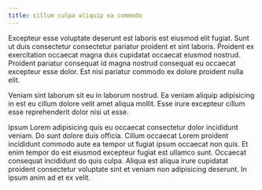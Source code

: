 ```yaml
---
title: cillum culpa aliquip ea commodo
---
```


Excepteur esse voluptate deserunt est laboris est eiusmod elit fugiat. Sunt ut duis consectetur consectetur pariatur proident et sint laboris. Proident ex exercitation occaecat magna duis cupidatat occaecat eiusmod nostrud. Proident pariatur consequat id magna nostrud consequat eu occaecat excepteur esse dolor. Est nisi pariatur commodo ex dolore proident nulla elit.

Veniam sint laborum sit eu in laborum nostrud. Ea veniam aliquip adipisicing in est eu cillum dolore velit amet aliqua mollit. Esse irure excepteur cillum esse reprehenderit dolor nisi ut esse.

Ipsum Lorem adipisicing quis eu occaecat consectetur dolor incididunt veniam. Do sunt dolore duis officia. Cillum occaecat Lorem proident incididunt commodo aute ea tempor ut fugiat ipsum occaecat non quis. Et enim tempor do est eiusmod excepteur fugiat est ullamco sunt. Occaecat consequat incididunt do quis culpa. Aliqua est aliqua irure cupidatat proident consectetur voluptate sint et veniam non adipisicing deserunt. In ipsum anim ad et ex velit.